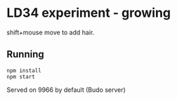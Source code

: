 # LD34 experiment - growing

shift+mouse move to add hair.


## Running

```
npm install
npm start
```

Served on 9966 by default (Budo server)
